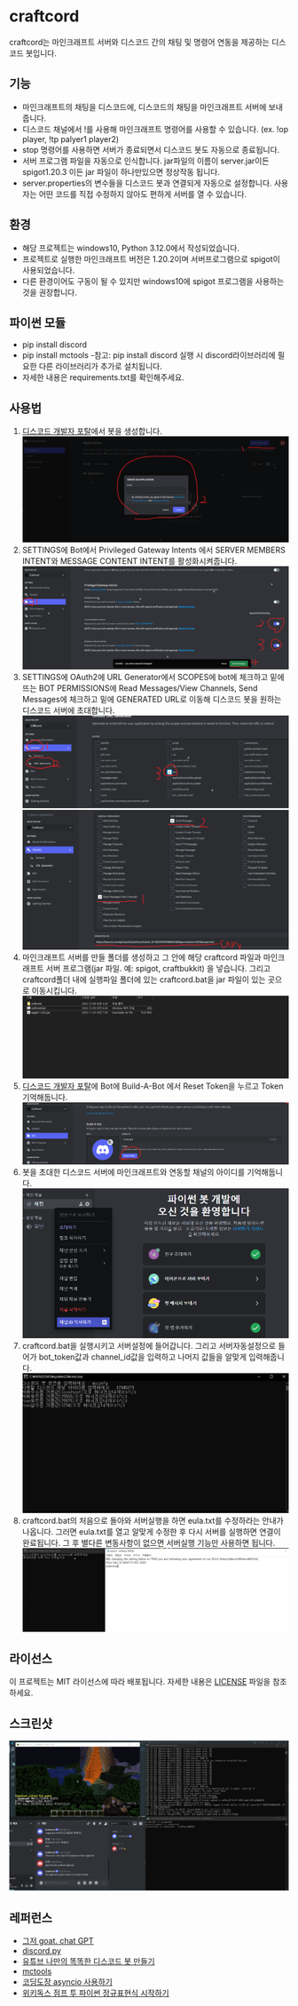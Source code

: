 # craftcord

craftcord는 마인크래프트 서버와 디스코드 간의 채팅 및 명령어 연동을 제공하는 디스코드 봇입니다.

## 기능

- 마인크래프트의 채팅을 디스코드에, 디스코드의 채팅을 마인크래프트 서버에 보내줍니다.
- 디스코드 채널에서 !를 사용해 마인크래프트 명령어를 사용할 수 있습니다. (ex. !op player, !tp palyer1 player2)
- stop 명령어를 사용하면 서버가 종료되면서 디스코드 봇도 자동으로 종료됩니다.
- 서버 프로그램 파일을 자동으로 인식합니다. jar파일의 이름이 server.jar이든 spigot1.20.3 이든 jar 파일이 하나만있으면 정상작동 됩니다.
- server.properties의 변수들을 디스코드 봇과 연결되게 자동으로 설정합니다. 사용자는 어떤 코드를 직접 수정하지 않아도 편하게 서버를 열 수 있습니다.

## 환경

- 해당 프로젝트는 windows10, Python 3.12.0에서 작성되었습니다.
- 프로젝트로 실행한 마인크래프트 버전은 1.20.2이며 서버프로그램으로 spigot이 사용되었습니다.
- 다른 환경이어도 구동이 될 수 있지만 windows10에 spigot 프로그램을 사용하는 것을 권장합니다.

## 파이썬 모듈

- pip install discord
- pip install mctools -참고: pip install discord 실행 시 discord라이브러리에 필요한 다른 라이브러리가 추가로 설치됩니다.
- 자세한 내용은 requirements.txt를 확인해주세요.

## 사용법

1. [디스코드 개발자 포탈](https://discord.com/developers/applications)에서 봇을 생성합니다. ![image1](/images/1.png)
2. SETTINGS에 Bot에서 Privileged Gateway Intents 에서 SERVER MEMBERS INTENT와 MESSAGE CONTENT INTENT를 활성화시켜줍니다.![image2](/images/2.png)
3. SETTINGS에 OAuth2에 URL Generator에서 SCOPES에 bot에 체크하고 밑에 뜨는 BOT PERMISSIONS에 Read Messages/View Channels, Send Messages에 체크하고 밑에 GENERATED URL로 이동해 디스코드 봇을 원하는 디스코드 서버에 초대합니다.![image3](/images/3.png)![image4](/images/4.png)
4. 마인크래프트 서버를 만들 폴더를 생성하고 그 안에 해당 craftcord 파일과 마인크래프트 서버 프로그램(jar 파일. 예: spigot, craftbukkit) 을 넣습니다. 그리고 craftcord폴더 내에 실행파일 폴더에 있는 craftcord.bat을 jar 파일이 있는 곳으로 이동시킵니다. ![image5](/images/5.png)
5. [디스코드 개발자 포탈](https://discord.com/developers/applications)에 Bot에 Build-A-Bot 에서 Reset Token을 누르고 Token기억해둡니다.![image6](/images/6.png)
6. 봇을 초대한 디스코드 서버에 마인크래프트와 연동할 채널의 아이디를 기억해둡니다. ![image7](/images/7.png)
7. craftcord.bat을 실행시키고 서버설정에 들어갑니다. 그리고 서버자동설정으로 들어가 bot_token값과 channel_id값을 입력하고 나머지 값들을 알맞게 입력해줍니다.![image8](/images/8.png)
8. craftcord.bat의 처음으로 돌아와 서버실행을 하면 eula.txt를 수정하라는 안내가 나옵니다. 그러면 eula.txt를 열고 알맞게 수정한 후 다시 서버를 실행하면 연결이 완료됩니다. 그 후 별다른 변동사항이 없으면 서버실행 기능만 사용하면 됩니다.![image9](/images/9.png)

## 라이선스

이 프로젝트는 MIT 라이선스에 따라 배포됩니다. 자세한 내용은 [LICENSE](LICENSE.txt) 파일을 참조하세요.

## 스크린샷

![screenshot](/images/screenshot.png)

## 레퍼런스

- [그저 goat. chat GPT](https://chat.openai.com/)
- [discord.py](https://discordpy.readthedocs.io/en/stable/)
- [유튜브 나만의 똑똑한 디스코드 봇 만들기](https://www.youtube.com/watch?v=3557uEMPql0&t=95s)
- [mctools](https://pypi.org/project/mctools/)
- [코딩도장 asyncio 사용하기](https://dojang.io/mod/page/view.php?id=2469)
- [위키독스 점프 투 파이썬 정규표현식 시작하기](https://wikidocs.net/4308)
